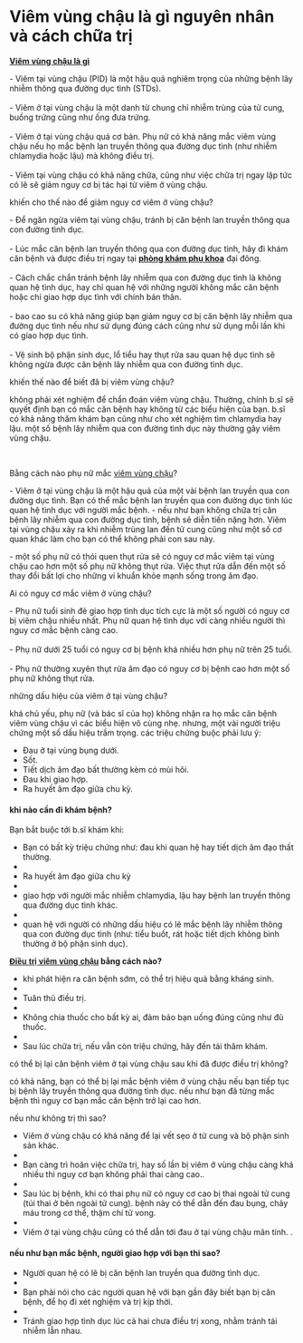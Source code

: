 <div>
<h1>Viêm vùng chậu là gì nguyên nhân và cách chữa trị</h1>

<p><a href="http://phongkhamdaidong.vn/viem-vung-chau-nguyen-nhan-trieu-chung-va-cach-dieu-tri-51.html"><strong>Viêm vùng chậu là gì</strong></a></p>

<p>- Viêm tại vùng chậu (PID) là một hậu quả nghiêm trọng của những bệnh lây nhiễm thông qua đường dục tình (STDs).<br />
<br />
- Viêm ở tại vùng chậu là một danh từ chung chỉ nhiễm trùng của tử cung, buồng trứng cũng như ống đưa trứng.<br />
<br />
- Viêm ở tại vùng chậu quá cơ bản. Phụ nữ có khả năng mắc viêm vùng chậu nếu họ mắc bệnh lan truyền thông qua đường dục tình (như nhiễm chlamydia hoặc lậu) mà không điều trị.<br />
<br />
- Viêm tại vùng chậu có khả năng chữa, cũng như việc chữa trị ngay lập tức có lẽ sẽ giảm nguy cơ bị tác hại từ viêm ở vùng chậu.</p>

<p>khiến cho thế nào để giảm nguy cơ viêm ở vùng chậu?</p>
- Để ngăn ngừa viêm tại vùng chậu, tránh bị căn bệnh lan truyền thông qua con đường tình dục.<br />
<br />
- Lúc mắc căn bệnh lan truyền thông qua con đường dục tình, hãy đi khám căn bệnh và được điều trị ngay tại <a href="http://phongkhamdaidong.vn/dia-chi-phong-kham-phu-khoa-uy-tin-tai-tphcm-7.html"><strong>phòng khám phụ khoa</strong></a> đại đông.<br />
<br />
- Cách chắc chắn tránh bệnh lây nhiễm qua con đường dục tình là không quan hệ tình dục, hay chỉ quan hệ với những người không mắc căn bệnh hoặc chỉ giao hợp dục tình với chính bản thân.<br />
<br />
- bao cao su có khả năng giúp bạn giảm nguy cơ bị căn bệnh lây nhiễm qua đường dục tình nếu như sử dụng đúng cách cũng như sử dụng mỗi lần khi có giao hợp dục tình.<br />
<br />
- Vệ sinh bộ phận sinh dục, lổ tiểu hay thụt rửa sau quan hệ dục tình sẽ không ngừa được căn bệnh lây nhiễm qua con đường tình dục.
<p>khiến thế nào để biết đã bị viêm vùng chậu?</p>
không phải xét nghiệm để chẩn đoán viêm vùng chậu. Thường, chính b.sĩ sẽ quyết định bạn có mắc căn bệnh hay không từ các biểu hiện của bạn. b.sĩ có khả năng thăm khám bạn cũng như cho xét nghiệm tìm chlamydia hay lậu. một số bệnh lây nhiễm qua con đường tình dục này thường gây viêm vùng chậu.

<p>&nbsp;</p>

<p>Bằng cách nào phụ nữ mắc <a href="http://spnbabble.sitepronews.com/notice/7498002">viêm vùng chậu</a>?</p>
- Viêm ở tại vùng chậu là một hậu quả của một vài bệnh lan truyền qua con đường dục tình. Bạn có thể mắc bệnh lan truyền qua con đường dục tình lúc quan hệ tình dục với người mắc bệnh. - nếu như bạn không chữa trị căn bệnh lây nhiễm qua con đường dục tình, bệnh sẽ diễn tiến nặng hơn. Viêm tại vùng chậu xảy ra khi nhiễm trùng lan đến tử cung cũng như một số cơ quan khác làm cho bạn có thể không phải con sau này.</div>

<p>- một số phụ nữ có thói quen thụt rửa sẽ có nguy cơ mắc viêm tại vùng chậu cao hơn một số phụ nữ không thụt rửa. Việc thụt rửa dẫn đến một số thay đổi bất lợi cho những vi khuẩn khỏe mạnh sống trong âm đạo.</p>

<p>Ai có nguy cơ mắc viêm ở vùng chậu?</p>

<p>- Phụ nữ tuổi sinh đẻ giao hợp tình dục tích cực là một số người có nguy cơ bị viêm chậu nhiều nhất. Phụ nữ quan hệ tình dục với càng nhiều người thì nguy cơ mắc bệnh càng cao.<br />
<br />
- Phụ nữ dưới 25 tuổi có nguy cơ bị bệnh khá nhiều hơn phụ nữ trên 25 tuổi.<br />
<br />
- Phụ nữ thường xuyên thụt rửa âm đạo có nguy cơ bị bệnh cao hơn một số phụ nữ không thụt rửa.</p>

<p>những dấu hiệu của viêm ở tại vùng chậu?</p>

<p>khá chủ yếu, phụ nữ (và bác sĩ của họ) không nhận ra họ mắc căn bệnh viêm vùng chậu vì các biểu hiện vô cùng nhẹ. nhưng, một vài người triệu chứng một số dấu hiệu trầm trọng. các triệu chứng buộc phải lưu ý:</p>

<ul>
	<li>Đau ở tại vùng bụng dưới.</li>
	<li>Sốt.</li>
	<li>Tiết dịch âm đạo bất thường kèm có mùi hôi.</li>
	<li>Đau khi giao hợp.</li>
	<li>Ra huyết âm đạo giữa chu kỳ.</li>
</ul>

<h4>khi nào cần đi khám bệnh?</h4>

<p>Bạn bắt buộc tới b.sĩ khám khi:</p>

<ul>
	<li>Bạn có bất kỳ triệu chứng như: đau khi quan hệ hay tiết dịch âm đạo thất thường.</li>
	<li>&nbsp;</li>
	<li>Ra huyết âm đạo giữa chu kỳ</li>
	<li>&nbsp;</li>
	<li>giao hợp với người mắc nhiễm chlamydia, lậu hay bệnh lan truyền thông qua đường dục tình khác.</li>
	<li>&nbsp;</li>
	<li>quan hệ với người có những dấu hiệu có lẽ mắc bệnh lây nhiễm thông qua con đường dục tình (như: tiểu buốt, rát hoặc tiết dịch không bình thường ở bộ phận sinh dục).</li>
</ul>

<p><strong><a href="http://phongkhamdaidong.vn/viem-vung-chau-nguyen-nhan-trieu-chung-va-cach-dieu-tri-51.html"><span style="font-family:arial,sans,sans-serif">Điều trị viêm vùng chậu</span></a> bằng cách nào?</strong></p>

<ul>
	<li>khi phát hiện ra căn bệnh sớm, có thể trị hiệu quả bằng kháng sinh.</li>
	<li>&nbsp;</li>
	<li>Tuân thủ điều trị.</li>
	<li>&nbsp;</li>
	<li>Không chia thuốc cho bất kỳ ai, đảm bảo bạn uống đúng cũng như đủ thuốc.</li>
	<li>&nbsp;</li>
	<li>Sau lúc chữa trị, nếu vẫn còn triệu chứng, hãy đến tái thăm khám.</li>
</ul>

<p>có thể bị lại căn bệnh viêm ở tại vùng chậu sau khi đã được điều trị không?</p>

<p>có khả năng, bạn có thể bị lại mắc bệnh viêm ở vùng chậu nếu bạn tiếp tục bị bệnh lây truyền thông qua đường tình dục. nếu như bạn đã từng mắc bệnh thì nguy cơ bạn mắc căn bệnh trở lại cao hơn.</p>

<p>nếu như không trị thì sao?</p>

<ul>
	<li>Viêm ở vùng chậu có khả năng để lại vết sẹo ở tử cung và bộ phận sinh sản khác.</li>
	<li>&nbsp;</li>
	<li>Bạn càng trì hoãn việc chữa trị, hay số lần bị viêm ở vùng chậu càng khá nhiều thì nguy cơ bạn không phải thai càng cao..</li>
	<li>&nbsp;</li>
	<li>Sau lúc bị bệnh, khi có thai phụ nữ có nguy cơ cao bị thai ngoài tử cung (túi thai ở bên ngoài tử cung). bệnh này có thể dẫn đến đau bụng, chảy máu trong cơ thể, thậm chí tử vong.</li>
	<li>&nbsp;</li>
	<li>Viêm ở tại vùng chậu cũng có thể dẫn tới đau ở tại vùng chậu mãn tính. .</li>
</ul>

<h4>nếu như bạn mắc bệnh, người giao hợp với bạn thì sao?</h4>

<ul>
	<li>Người quan hệ có lẽ bị căn bệnh lan truyền qua đường tình dục.</li>
	<li>&nbsp;</li>
	<li>Bạn phải nói cho các người quan hệ với bạn gần đây biết bạn bị căn bệnh, để họ đi xét nghiệm và trị kịp thời.</li>
	<li>&nbsp;</li>
	<li>Tránh giao hợp tình dục lúc cả hai chưa điều trị xong, nhằm tránh tái nhiễm lẫn nhau.</li>
</ul>
